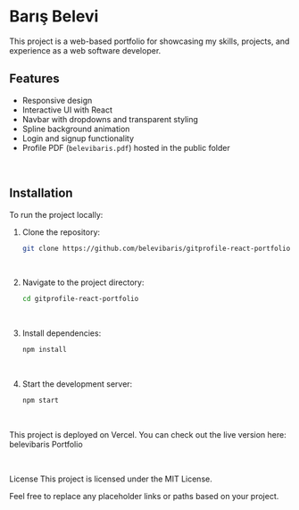 # Barış Belevi

This project is a web-based portfolio for showcasing my skills, projects, and experience as a web software developer.
<br>

## Features

- Responsive design
- Interactive UI with React
- Navbar with dropdowns and transparent styling
- Spline background animation
- Login and signup functionality
- Profile PDF (`belevibaris.pdf`) hosted in the public folder
<br>

## Installation

To run the project locally:

1. Clone the repository:
   ```bash
   git clone https://github.com/belevibaris/gitprofile-react-portfolio

<br>
   
2. Navigate to the project directory:
   ```bash
   cd gitprofile-react-portfolio

<br>
   
3. Install dependencies:
   ```bash
   npm install

<br>
   
4. Start the development server:
   ```bash
   npm start
   
<br>

This project is deployed on Vercel. You can check out the live version here: belevibaris Portfolio

<br>

License
This project is licensed under the MIT License.
<br>

Feel free to replace any placeholder links or paths based on your project.
